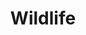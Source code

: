 ---
draft: true
title: Wildlife
description: 'Wildlife at Tennessee Ecological Services Field Office.'
query: 'Tennessee Ecological Services Field Office'
section: wildlife
facebook: FWSTNFO
type: field-station
nav: Wildlife
hero:
    name: blackside-dace.jpg
    alt: 'A hand holds a small grey and silver fish'
    caption: 'Blackside dace. <a href="https://flic.kr/p/gttHDR">Photo</a> by Brian Wulker, CC BY-NC 2.0.'
tags:
    - 'Tennessee Ecological Services Field Office'
updated: 'September 12th, 2019'
---